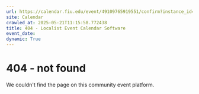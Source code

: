 ```yaml
---
url: https://calendar.fiu.edu/event/49109765919551/confirm?instance_id=49109765958488&return=https%3A%2F%2Fcalendar.fiu.edu%2Fcalendar%3Fevent_types%255B%255D%3D36918157286658
site: Calendar
crawled_at: 2025-05-21T11:15:58.772438
title: 404 - Localist Event Calendar Software
event_date: 
dynamic: True
---
```


# 404 - not found
We couldn't find the page on this community event platform.
